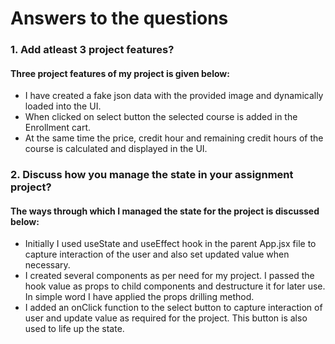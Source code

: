 # Answers to the questions
### 1. Add atleast 3 project features?

#### Three project features of my project is given below:
+ I have created a fake json data with the provided image and dynamically loaded into the UI.
+ When clicked on select button the selected course is added in the Enrollment cart.
+ At the same time the price, credit hour and remaining credit hours of the course is calculated and displayed in the UI.

### 2. Discuss how you manage the state in your assignment project?
#### The ways through which I managed the state for the project is discussed below:
+ Initially I used useState and useEffect hook in the parent App.jsx file to capture interaction of the user and also set updated value when necessary.
+ I created several components as per need for my project. I passed the hook value as props to child components and destructure it for later use. In simple word I have applied the props drilling method.
+ I added an onClick function to the select button to capture interaction of user and update value as required for the project. This button is also used to life up the state.